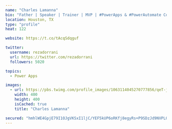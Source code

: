 ```yaml
---
name: "Charles Lamanna"
bio: "Father | Speaker | Trainer | MVP | #PowerApps & #PowerAutomate Community Super User | YouTuber Right-pointing triangle http://youtube.com/c/rezadorrani | Learn - Share - Clockwise rightwards and leftwards open circle arrows"
location: Houston, TX
type: "profile"
heat: 122

website: https://t.co/tAcqSdqguf

twitter:
  username: rezadorrani
  url: https://twitter.com/rezadorrani
  followers: 5020

topics:
  - Power Apps

images:
  - url: https://pbs.twimg.com/profile_images/1063114045270777856/qeT-jpWr_400x400.jpg
    width: 400
    height: 400
    isCached: true
    title: "Charles Lamanna"

secured: "hmhlWE4GpjE79I1OJgVKSxI1ljC/YEF5kUP6oRKfj8egyRs+P9SDzJd9NVPLQHEOwuWJVEVZPawBoJkuF6B5fZDNTBIxC58NA/xHJzCNWXgMXW//kGD7p+JQxzh+4DIv19Wy0DqRn1SjQxxGZctRqVBQtocJ5A0TVGQQtv8iDSObam13geivu/xcImCzYlkCCuIxc5mHCpZmS2TvWtgjuLVmMy7VDqts4QDsTYj4Vd+Fd6W5iGPKsfc6yCWvpKMNsewWLysdybJ3G46ilpQJPjdXS7YmfrecMwQ73hwq5u8+Q7lOMe50Gl1e15PEfrFPKT2XLHKvxPqS2AcEYiQIcvrzNN/I3S16eujHG8ET8x2rDAhiyebzrfOBG4H/53lrTyZWvcdbNeKfx6YhPcKXwgSdjSBgmg66odsbyOvEa1Q=;aYb+BQayxHc2euV8kxuffQ=="
---
```


